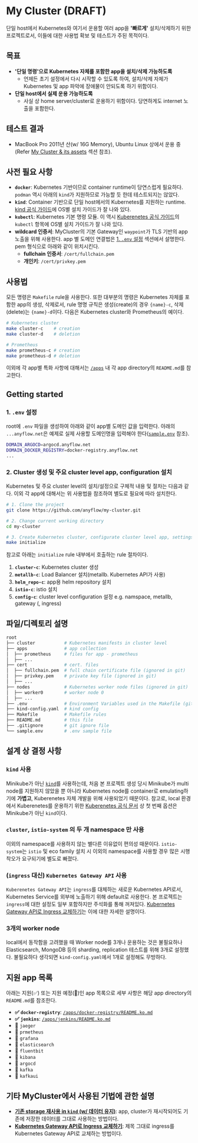 # My Cluster (DRAFT)
단일 host에서 Kubernetes와 여기서 운용할 여러 app을 **'빠르게'** 설치/삭제하기 위한 프로젝트로서, 이들에 대한 사용법 확보 및 테스트가 주된 목적이다.

## 목표
- **'단일 명령'으로 Kubernetes 자체를 포함한 app을 설치/삭제 가능하도록**
    - 언제든 초기 설정에서 다시 시작할 수 있도록 하여, 설치/삭제 자체가 Kubernetes 및 app 파악에 장애물이 안되도록 하기 위함이다.
- **단일 host에서 실제 운용 가능하도록**
    - 사실 상 home server/cluster로 운용하기 위함이다. 당연하게도 internet 노출을 포함한다.

## 테스트 결과
- MacBook Pro 2011년 산(w/ 16G Memory), Ubuntu Linux 상에서 운용 중(Refer [My Cluster & its assets](https://www.anyflow.net) 섹션 참조).

## 사전 필요 사항
- **`docker`**: Kubernetes 기반이므로 container runtime이 당연스럽게 필요하다. `podman` 역시 아래의 `kind`가 지원하므로 가능할 듯 한데 테스트되지는 않았다.
- **`kind`**: Container 기반으로 단일 host에서의 Kubernetes를 지원하는 runtime. [kind 공식 가이드](https://kind.sigs.k8s.io/docs/user/quick-start/)에 OS별 설치 가이드가 잘 나와 있다.
- **`kubectl`**: Kubernetes 기본 명령 모듈. 이 역시 [Kuberenetes 공식 가이드](https://kubernetes.io/docs/tasks/tools/)의 `kubectl` 항목에 OS별 설치 가이드가 잘 나와 있다.
- **wildcard 인증서**: MyCluster의 기본 Gateway인 `waypoint`가 TLS 기반의 app 노출을 위해 사용한다. app 별 도메인 연결법은 [1. `.env` 설정](#1-env-설정) 섹션에서 설명한다. pem 형식으로 아래와 같이 위치시킨다.
  - **fullchain 인증서**: `/cert/fullchain.pem`
  - **개인키**: `/cert/privkey.pem`

## 사용법
모든 명령은 `Makefile` rule을 사용한다. 또한 대부분의 명령은 Kubernetes 자체를 포함한 app의 생성, 삭제로서, rule 명명 규칙은 생성(create)의 경우 `{name}-c`, 삭제(delete)는 `{name}-d`이다. 다음은 Kubernetes cluster와 Prometheus의 예이다.

```sh
# Kubernetes cluster
make cluster-c    # creation
make cluster-d    # deletion

# Prometheus
make prometheus-c # creation
make prometheus-d # deletion
```

이외에 각 app별 특화 사항에 대해서는 [`/apps`](./apps) 내 각 app directory의 `README.md`를 참고한다.

## Getting started

### 1. `.env` 설정
root에 `.env` 파일을 생성하여 아래와 같이 app별 도메인 값을 입력한다. 아래의 `...anyflow.net`은 예제로 실제 사용할 도메인명을 입력해야 한다([`sample.env`](sample.env) 참조).

```sh
DOMAIN_ARGOCD=argocd.anyflow.net
DOMAIN_DOCKER_REGISTRY=docker-registry.anyflow.net
...
```

### 2. Cluster 생성 및 주요 cluster level app, configuration 설치
Kubernetes 및 주요 cluster level의 설치/설정으로 구체적 내용 및 절차는 다음과 같다. 이외 각 app에 대해서는 위 사용법을 참조하여 별도로 필요에 따라 설치한다.

```bash
# 1. Clone the project
git clone https://github.com/anyflow/my-cluster.git

# 2. Change current working directory
cd my-cluster

# 3. Create Kubernetes cluster, configurate cluster level app, settings.
make initialize
```

참고로 아래는 `initialize` rule 내부에서 호출하는 rule 절차이다.

1. **`cluster-c`**: Kubernetes cluster 생성
2. **`metallb-c`**: Load Balancer 설치(metallb. Kubernetes API가 사용)
3. **`helm_repo-c`**: app용 helm repository 설치
4. **`istio-c`**: istio 설치
5. **`config-c`**: cluster level configuration 설정 e.g. namspace, metallb, gateway (, ingress)


## 파일/디렉토리 설명
```sh
root
├── cluster           # Kubernetes manifests in cluster level
├── apps              # app collection
│  ├── prometheus     # files for app - prometheus
│  ├── ...
├── cert              # cert. files
│  ├── fullchain.pem  # full chain certificate file (ignored in git)
│  ├── privkey.pem    # private key file (ignored in git)
│  ├── ...
├── nodes             # Kubernetes worker node files (ignored in git)
│  ├── worker0        # worker node 0
│  ├── ...
├── .env              # Environment Variables used in the Makefile (git ignored)
├── kind-config.yaml  # kind config
├── Makefile          # Makefile rules
├── README.md         # this file
├── .gitignore        # git ignore file
└── sample.env        # .env sample file
```

## 설계 상 결정 사항

### `kind` 사용
Minikube가 아닌 [`kind`](https://kind.sigs.k8s.io/)를 사용하는데, 처음 본 프로젝트 생성 당시 Minikube가 multi node를 지원하지 않았을 뿐 아니라 Kubernetes node를 container로 emulating하기에 **가볍고**, Kuberenetes 자체 개발을 위해 사용되었기 때문이다. 참고로, local 환경에서 Kuberenetes를 운용하기 위한 [Kuberenetes 공식 문서](https://kubernetes.io/docs/tasks/tools/) 상 첫 번째 옵션은 Minikube가 아닌 `kind`이다.

### `cluster`, `istio-system` 의 두 개 namespace 만 사용
이외의 namespace를 사용하지 않는 별다른 이유없이 편의성 때문이다. `istio-system`는 `istio` 및 eco family 설치 시 이외의 namespace를 사용할 경우 많은 시행 착오가 요구되기에 별도로 빠졌다.

### (`ingress` 대신) `Kubernetes Gateway API` 사용
`Kuberenetes Gateway API`는 `ingress`를 대체하는 새로운 Kubernetes API로서, Kubernetes Service를 외부에 노출하기 위해 default로 사용한다. 본 프로젝트는 `ingress`에 대한 설정도 일부 포함하지만 주석화를 통해 꺼져있다. [Kubernetes Gateway API로 Ingress 교체하기](https://www.anyflow.net/sw-engineer/replace-ingress-into-gatewayapi)는 이에 대한 자세한 설명이다.

### 3개의 worker node
local에서 동작함을 고려했을 때 Worker node를 3개나 운용하는 것은 불필요하나 Elasticsearch, MongoDB 등의 sharding, replication 테스트를 위해 3개로 설정했다. 불필요하다 생각되면 `kind-config.yaml`에서 1개로 설정해도 무방하다.

## 지원 app 목록
아래는 지원(✅) 또는 지원 예정(🚧)인 app 목록으로 세부 사항은 해당 app directory의 `README.md`를 참조한다.

- **✅ `docker-registry`**: [`/apps/docker-registry/README.ko.md`](./apps/docker-registry/README.md)
- **✅ `jenkins`**: [`/apps/jenkins/README.ko.md`](./apps/jenkins/README.md)
- 🚧 `jaeger`
- 🚧 `prmetheus`
- 🚧 `grafana`
- 🚧 `elasticsearch`
- 🚧 `fluentbit`
- 🚧 `kibana`
- 🚧 `argocd`
- 🚧 `kafka`
- 🚧 `kafkaui`

## 기타 MyCluster에서 사용된 기법에 관한 설명

- **[기존 storage 재사용 in `kind` (w/ 데이터 유지)](./cluster/reuse-storage.kr.md)**: app, cluster가 재시작되어도 기존에 저장한 데이터를 그대로 사용하는 방법이다.
- **[Kubernetes Gateway API로 Ingress 교체하기](https://www.anyflow.net/sw-engineer/replace-ingress-into-gatewayapi)**: 제목 그대로 ingress를 Kubernetes Gateway API로 교체하는 방법이다.